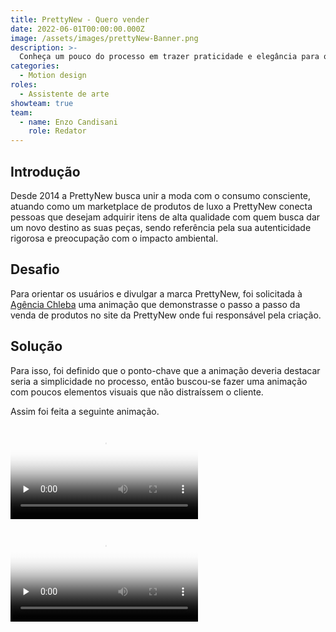 ```yaml
---
title: PrettyNew - Quero vender
date: 2022-06-01T00:00:00.000Z
image: /assets/images/prettyNew-Banner.png
description: >-
  Conheça um pouco do processo em trazer praticidade e elegância para o site e o aplicativo da construtora Plaenge.
categories:
  - Motion design
roles:
  - Assistente de arte
showteam: true
team:
  - name: Enzo Candisani
    role: Redator
---
```


## Introdução

Desde 2014 a PrettyNew busca unir a moda com o consumo consciente, atuando como um marketplace de produtos de luxo a PrettyNew conecta pessoas que desejam adquirir itens de alta qualidade com quem busca dar um novo destino as suas peças, sendo referência pela sua autenticidade rigorosa e preocupação com o impacto ambiental.

## Desafio

Para orientar os usuários e divulgar a marca PrettyNew, foi solicitada à [Agência Chleba](https://www.chleba.net/) uma animação que demonstrasse o passo a passo da venda de produtos no site da PrettyNew  onde fui responsável pela criação.

## Solução

Para isso, foi definido que o ponto-chave que a animação deveria destacar seria a simplicidade no processo, então buscou-se fazer uma animação com poucos elementos visuais que não distraíssem o cliente.

Assim foi feita a seguinte animação.

<video src="/assets/images/prettyNew-Feed.mp4" preload="none" poster="/assets/images/prettyNew-Feed-Poster.webp" controls></video>

<video src="/assets/images/prettyNew-Stories.mp4" preload="none" poster="/assets/images/prettyNew-Stories-Poster.webp" controls></video>
